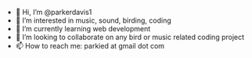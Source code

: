 - 👋 Hi, I’m @parkerdavis1
- 👀 I’m interested in music, sound, birding, coding
- 🌱 I’m currently learning web development
- 💞️ I’m looking to collaborate on any bird or music related coding project
- 📫 How to reach me: parkied at gmail dot com

<!---
parkerdavis1/parkerdavis1 is a ✨ special ✨ repository because its `README.md` (this file) appears on your GitHub profile.
You can click the Preview link to take a look at your changes.
--->
